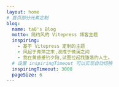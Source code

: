 ```yaml
---
layout: home
# 首页部分元素定制
blog:
  name: taQ's Blog
  motto: 简约风的 Vitepress 博客主题
  inspiring:
    - 基于 Vitepress 定制的主题
    - 风起于青萍之末,浪成于微澜之间
    - 我在黄昏垂钓夕阳,试图拉起我堕落的人生。
  # 设置 inspiringTimeout 可以实现自动切换
  inspiringTimeout: 3000
  pageSize: 6
---
```


